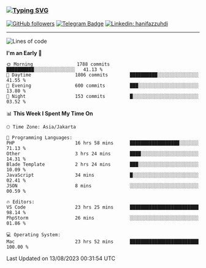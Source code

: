 ### [![Typing SVG](https://readme-typing-svg.herokuapp.com?font=lato&size=22&lines=Hi+There+👋)](https://git.io/typing-svg) 

[![GitHub followers](https://img.shields.io/github/followers/hanifazzuhdi?label=Follow&style=social)](https://github.com/hanifazzuhdi/?tab=follow) 
[![Telegram Badge](https://img.shields.io/badge/-hanif0198-blue?style=social&logo=telegram&link=https://www.t.me/hanif0198/)](https://www.t.me/hanif0198/) 
[![Linkedin: hanifazzuhdi](https://img.shields.io/badge/-hanifazzuhdi-blue?style=flat-square&logo=Linkedin&logoColor=white&link=https://www.linkedin.com/in/hanif-az-zuhdi-69688019b/)](https://www.linkedin.com/in/hanif-az-zuhdi-69688019b/) 

<hr/>

<!--START_SECTION:waka-->
![Lines of code](https://img.shields.io/badge/From%20Hello%20World%20I%27ve%20Written-28.2%20million%20lines%20of%20code-blue)

**I'm an Early 🐤** 

```text
🌞 Morning                1788 commits        ██████████░░░░░░░░░░░░░░░   41.13 % 
🌆 Daytime                1806 commits        ██████████░░░░░░░░░░░░░░░   41.55 % 
🌃 Evening                600 commits         ███░░░░░░░░░░░░░░░░░░░░░░   13.80 % 
🌙 Night                  153 commits         █░░░░░░░░░░░░░░░░░░░░░░░░   03.52 % 
```


📊 **This Week I Spent My Time On** 

```text
🕑︎ Time Zone: Asia/Jakarta

💬 Programming Languages: 
PHP                      16 hrs 58 mins      ██████████████████░░░░░░░   71.13 % 
Other                    3 hrs 24 mins       ████░░░░░░░░░░░░░░░░░░░░░   14.31 % 
Blade Template           2 hrs 24 mins       ███░░░░░░░░░░░░░░░░░░░░░░   10.09 % 
JavaScript               34 mins             █░░░░░░░░░░░░░░░░░░░░░░░░   02.41 % 
JSON                     8 mins              ░░░░░░░░░░░░░░░░░░░░░░░░░   00.59 % 

🔥 Editors: 
VS Code                  23 hrs 25 mins      █████████████████████████   98.14 % 
PhpStorm                 26 mins             ░░░░░░░░░░░░░░░░░░░░░░░░░   01.86 % 

💻 Operating System: 
Mac                      23 hrs 52 mins      █████████████████████████   100.00 % 
```


 Last Updated on 13/08/2023 00:31:54 UTC
<!--END_SECTION:waka-->
